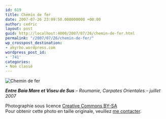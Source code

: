```yaml
---
id: 619
title: Chemin de fer
date: 2007-07-26 23:09:50.000000000 +00:00
author: cedric
layout: post
guid: http://localhost:4000/2007/07/26/chemin-de-fer.html
permalink: "/2007/07/26/chemin-de-fer/"
wp_crosspost_destination:
- akyrho.wordpress.com
wordpress_post_id:
- '741'
categories:
- Non classé
---
```

![Chemin de fer](/images/2007/10/320x-s_09-baia_mare-arbore-20070710-13.jpg)

_**Entre Baia Mare et Viseu de Sus** &#8211; Roumanie, Carpates Orientales &#8211; juillet 2007_

Photographie sous licence [Creative Commons BY-SA](http://creativecommons.org/licenses/by-sa/2.0/be/deed.fr)  
Pour obtenir cette photo en taille originale, veuillez [me contacter](http://www.parenthese.be/contact/).